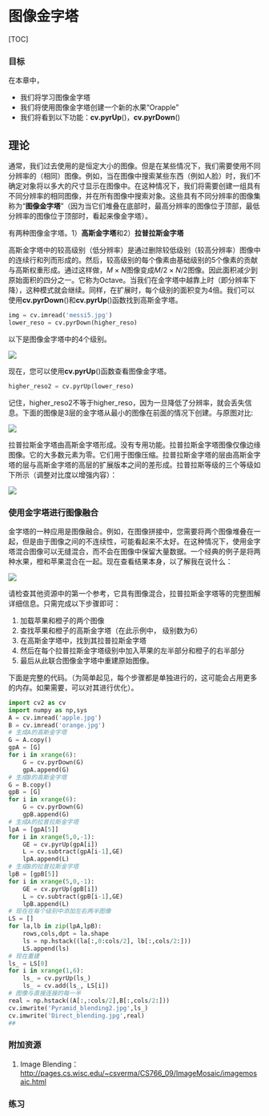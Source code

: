 # 图像金字塔

[TOC]

### 目标

在本章中，
- 我们将学习图像金字塔
- 我们将使用图像金字塔创建一个新的水果“Orapple”
- 我们将看到以下功能：**cv.pyrUp**()，**cv.pyrDown**()

## 理论

通常，我们过去使用的是恒定大小的图像。但是在某些情况下，我们需要使用不同分辨率的（相同）图像。例如，当在图像中搜索某些东西（例如人脸）时，我们不确定对象将以多大的尺寸显示在图像中。在这种情况下，我们将需要创建一组具有不同分辨率的相同图像，并在所有图像中搜索对象。这些具有不同分辨率的图像集称为“**图像金字塔**”（因为当它们堆叠在底部时，最高分辨率的图像位于顶部，最低分辨率的图像位于顶部时，看起来像金字塔）。

有两种图像金字塔。1）**高斯金字塔**和2）**拉普拉斯金字塔**

高斯金字塔中的较高级别（低分辨率）是通过删除较低级别（较高分辨率）图像中的连续行和列而形成的。然后，较高级别的每个像素由基础级别的5个像素的贡献与高斯权重形成。通过这样做，$M×N$图像变成$M/2 × N/2$图像。因此面积减少到原始面积的四分之一。它称为Octave。当我们在金字塔中越靠上时（即分辨率下降），这种模式就会继续。同样，在扩展时，每个级别的面积变为4倍。我们可以使用**cv.pyrDown**()和**cv.pyrUp**()函数找到高斯金字塔。

```python
img = cv.imread('messi5.jpg') 
lower_reso = cv.pyrDown(higher_reso)
```

以下是图像金字塔中的4个级别。

![](http://qiniu.aihubs.net/messipyr.jpg)

现在，您可以使用**cv.pyrUp**()函数查看图像金字塔。

```python
higher_reso2 = cv.pyrUp(lower_reso) 
```

记住，higher_reso2不等于higher_reso，因为一旦降低了分辨率，就会丢失信息。下面的图像是3层的金字塔从最小的图像在前面的情况下创建。与原图对比:

![](http://qiniu.aihubs.net/messiup.jpg)

拉普拉斯金字塔由高斯金字塔形成。没有专用功能。拉普拉斯金字塔图像仅像边缘图像。它的大多数元素为零。它们用于图像压缩。拉普拉斯金字塔的层由高斯金字塔的层与高斯金字塔的高层的扩展版本之间的差形成。拉普拉斯等级的三个等级如下所示（调整对比度以增强内容）：

![](http://qiniu.aihubs.net/lap.jpg)

### 使用金字塔进行图像融合

金字塔的一种应用是图像融合。例如，在图像拼接中，您需要将两个图像堆叠在一起，但是由于图像之间的不连续性，可能看起来不太好。在这种情况下，使用金字塔混合图像可以无缝混合，而不会在图像中保留大量数据。一个经典的例子是将两种水果，橙和苹果混合在一起。现在查看结果本身，以了解我在说什么：

![](http://qiniu.aihubs.net/orapple.jpg)

请检查其他资源中的第一个参考，它具有图像混合，拉普拉斯金字塔等的完整图解详细信息。只需完成以下步骤即可：

1. 加载苹果和橙子的两个图像
2. 查找苹果和橙子的高斯金字塔（在此示例中， 级别数为6）
3. 在高斯金字塔中，找到其拉普拉斯金字塔
4. 然后在每个拉普拉斯金字塔级别中加入苹果的左半部分和橙子的右半部分
5. 最后从此联合图像金字塔中重建原始图像。

下面是完整的代码。（为简单起见，每个步骤都是单独进行的，这可能会占用更多的内存。如果需要，可以对其进行优化）。

```python
import cv2 as cv
import numpy as np,sys
A = cv.imread('apple.jpg')
B = cv.imread('orange.jpg')
# 生成A的高斯金字塔
G = A.copy()
gpA = [G]
for i in xrange(6):
    G = cv.pyrDown(G)
    gpA.append(G)
# 生成B的高斯金字塔
G = B.copy()
gpB = [G]
for i in xrange(6):
    G = cv.pyrDown(G)
    gpB.append(G)
# 生成A的拉普拉斯金字塔
lpA = [gpA[5]]
for i in xrange(5,0,-1):
    GE = cv.pyrUp(gpA[i])
    L = cv.subtract(gpA[i-1],GE)
    lpA.append(L)
# 生成B的拉普拉斯金字塔
lpB = [gpB[5]]
for i in xrange(5,0,-1):
    GE = cv.pyrUp(gpB[i])
    L = cv.subtract(gpB[i-1],GE)
    lpB.append(L)
# 现在在每个级别中添加左右两半图像 
LS = []
for la,lb in zip(lpA,lpB):
    rows,cols,dpt = la.shape
    ls = np.hstack((la[:,0:cols/2], lb[:,cols/2:]))
    LS.append(ls)
# 现在重建
ls_ = LS[0]
for i in xrange(1,6):
    ls_ = cv.pyrUp(ls_)
    ls_ = cv.add(ls_, LS[i])
# 图像与直接连接的每一半
real = np.hstack((A[:,:cols/2],B[:,cols/2:]))
cv.imwrite('Pyramid_blending2.jpg',ls_)
cv.imwrite('Direct_blending.jpg',real)
## 
```

### 附加资源
1. Image Blending：http://pages.cs.wisc.edu/~csverma/CS766_09/ImageMosaic/imagemosaic.html

### 练习
